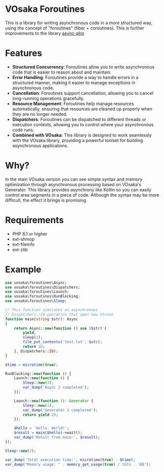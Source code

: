 # VOsaka Foroutines
This is a library for writing asynchronous code in a more structured way, using the concept of "foroutines" (fiber + coroutines).
This is further improvements to the library [async-php](https://github.com/terremoth/php-async)

# Features
- **Structured Concurrency**: Foroutines allow you to write asynchronous code that is easier to reason about and maintain.
- **Error Handling**: Foroutines provide a way to handle errors in a structured manner, making it easier to manage exceptions in asynchronous code.
- **Cancellation**: Foroutines support cancellation, allowing you to cancel long-running operations gracefully.
- **Resource Management**: Foroutines help manage resources automatically, ensuring that resources are cleaned up properly when they are no longer needed.
- **Dispatchers**: Foroutines can be dispatched to different threads or execution contexts, allowing you to control where your asynchronous code runs.
- **Combined with VOsaka**: This library is designed to work seamlessly with the VOsaka library, providing a powerful toolset for building asynchronous applications.

# Why?
In the main VOsaka version you can see simple syntax and memory optimization through asynchronous processing based on VOsaka's Generator. This library provides asynchrony like Kotlin so you can easily control area segments in a piece of code. Although the syntax may be more difficult, the effect it brings is promising.

# Requirements
- PHP 8.1 or higher
- ext-shmop
- ext-fileinfo
- ext-zlib

# Example
```php
use vosaka\foroutines\Async;
use vosaka\foroutines\Dispatchers;
use vosaka\foroutines\Launch;
use vosaka\foroutines\RunBlocking;
use vosaka\foroutines\Sleep;

// This function simulates an asynchronous
// Dispatchers::IO operation that open new thread
function main(string $str): Async
{
    return Async::new(function () use ($str) {
        yield;
        sleep(2);
        file_put_contents('test.txt', $str);
        return 10;
    }, Dispatchers::IO);
}

$time = microtime(true);

RunBlocking::new(function () {
    Launch::new(function () {
        Sleep::new(3);
        var_dump('Async 2 completed');
    });

    Launch::new(function (): Generator {
        Sleep::new(1);
        var_dump('Generator 1 completed');
        return yield 20;
    });

    $hello = 'Hello, World!';
    $result = main($hello)->wait();
    var_dump('Result from main:', $result);
});

Sleep::new(2);

var_dump('Total execution time:', microtime(true) - $time);
var_dump("Memory usage: " . memory_get_usage(true) / 1024 . 'KB');
```
